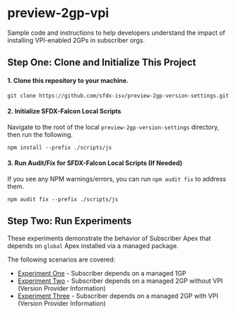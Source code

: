 # preview-2gp-vpi
Sample code and instructions to help developers understand the impact of installing VPI-enabled 2GPs in subscriber orgs.

## Step One: Clone and Initialize This Project

#### 1. Clone this repository to your machine.
```
git clone https://github.com/sfdx-isv/preview-2gp-version-settings.git
```

#### 2. Initialize SFDX-Falcon Local Scripts
Navigate to the root of the local `preview-2gp-version-settings` directory, then run the following.
```
npm install --prefix ./scripts/js
```

#### 3. Run Audit/Fix for SFDX-Falcon Local Scripts (If Needed)
If you see any NPM warnings/errors, you can run `npm audit fix` to address them.
```
npm audit fix --prefix ./scripts/js
```

## Step Two: Run Experiments

These experiments demonstrate the behavior of Subscriber Apex that depends on `global` Apex installed via a managed package.

The following scenarios are covered:

* [Experiment One](/EXPERIMENT_1.md) - Subscriber depends on a managed 1GP
* [Experiment Two](/EXPERIMENT_2.md) - Subscriber depends on a managed 2GP without VPI (Version Provider Information)
* [Experiment Three](/EXPERIMENT_3.md) - Subscriber depends on a managed 2GP with VPI (Version Provider Information)


